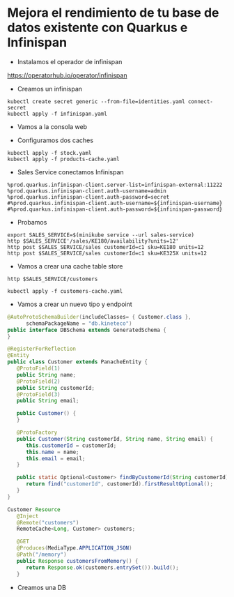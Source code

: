 # Mejora el rendimiento de tu base de datos existente con Quarkus e Infinispan

* Instalamos el operador de infinispan

https://operatorhub.io/operator/infinispan

* Creamos un infinispan
```shell
kubectl create secret generic --from-file=identities.yaml connect-secret
kubectl apply -f infinispan.yaml 
```

* Vamos a la consola web

* Configuramos dos caches
```shell
kubectl apply -f stock.yaml 
kubectl apply -f products-cache.yaml 
```

* Sales Service conectamos Infinispan
```properties
%prod.quarkus.infinispan-client.server-list=infinispan-external:11222
%prod.quarkus.infinispan-client.auth-username=admin
%prod.quarkus.infinispan-client.auth-password=secret
#%prod.quarkus.infinispan-client.auth-username=${infinispan-username}
#%prod.quarkus.infinispan-client.auth-password=${infinispan-password}
```

* Probamos
```shell
export SALES_SERVICE=$(minikube service --url sales-service)  
http $SALES_SERVICE'/sales/KE180/availability?units=12' 
http post $SALES_SERVICE/sales customerId=c1 sku=KE180 units=12
http post $SALES_SERVICE/sales customerId=c1 sku=KE325X units=12
```

* Vamos a crear una cache table store

```shell
http $SALES_SERVICE/customers
 
kubectl apply -f customers-cache.yaml 
```

* Vamos a crear un nuevo tipo y endpoint
```java
@AutoProtoSchemaBuilder(includeClasses= { Customer.class },
      schemaPackageName = "db.kineteco")
public interface DBSchema extends GeneratedSchema {
}

@RegisterForReflection
@Entity
public class Customer extends PanacheEntity {
   @ProtoField(1)
   public String name;
   @ProtoField(2)
   public String customerId;
   @ProtoField(3)
   public String email;

   public Customer() {
   }

   @ProtoFactory
   public Customer(String customerId, String name, String email) {
      this.customerId = customerId;
      this.name = name;
      this.email = email;
   }

   public static Optional<Customer> findByCustomerId(String customerId) {
      return find("customerId", customerId).firstResultOptional();
   }
}

Customer Resource
   @Inject
   @Remote("customers")
   RemoteCache<Long, Customer> customers;

   @GET
   @Produces(MediaType.APPLICATION_JSON)
   @Path("/memory")
   public Response customersFromMemory() {
      return Response.ok(customers.entrySet()).build();
   }
```
* Creamos una DB